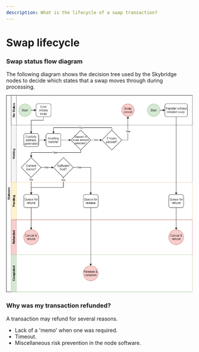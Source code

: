 ```yaml
---
description: What is the lifecycle of a swap transaction?
---
```


# Swap lifecycle

### Swap status flow diagram

The following diagram shows the decision tree used by the Skybridge nodes to decide which states that a swap moves through during processing.

![](../../.gitbook/assets/status.png)

### Why was my transaction refunded?

A transaction may refund for several reasons.

* Lack of a 'memo' when one was required.
* Timeout.
* Miscellaneous risk prevention in the node software.

